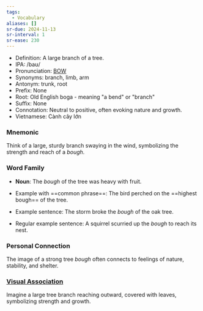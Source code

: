 ```yaml
---
tags:
  - Vocabulary
aliases: []
sr-due: 2024-11-13
sr-interval: 1
sr-ease: 230
---
```


- Definition: A large branch of a tree.
- IPA: /baʊ/
- Pronunciation: [BOW](https://www.google.com/search?q=how+to+pronounce+bough)
- Synonyms: branch, limb, arm
- Antonym: trunk, root
- Prefix: None
- Root: Old English boga - meaning "a bend" or "branch"
- Suffix: None
- Connotation: Neutral to positive, often evoking nature and growth.
- Vietnamese: Cành cây lớn

### Mnemonic

Think of a large, sturdy branch swaying in the wind, symbolizing the strength and reach of a *bough*.

### Word Family

- **Noun**: The *bough* of the tree was heavy with fruit.
  
- Example with ==common phrase==: The bird perched on the ==highest bough== of the tree.
- Example sentence: The storm broke the *bough* of the oak tree.
- Regular example sentence: A squirrel scurried up the *bough* to reach its nest.

### Personal Connection

The image of a strong tree *bough* often connects to feelings of nature, stability, and shelter.

### [Visual Association](https://www.google.com/search?tbm=isch&q=bough)

Imagine a large tree branch reaching outward, covered with leaves, symbolizing strength and growth.
